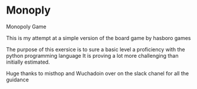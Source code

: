 # Monoply
Monopoly Game

This is my attempt at a simple version of the board game by hasboro games

The purpose of this exersice is to sure a basic level a proficiency with the python programming language
It is proving a lot more challenging than initially estimated. 

Huge thanks to misthop and Wuchadoin over on the slack chanel for all the guidance
